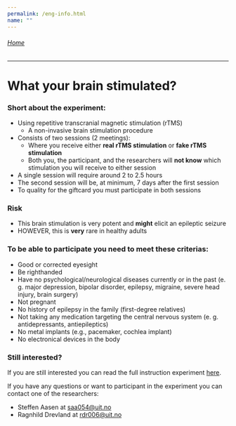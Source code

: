 ```yaml
---
permalink: /eng-info.html
name: ""
---
```

###### [Home](https://uitpsypro.github.io/1/)
---

# What your brain stimulated?

### Short about the experiment: 
* Using repetitive transcranial magnetic stimulation (rTMS) 
  * A non-invasive brain stimulation procedure
* Consists of two sessions (2 meetings):
  * Where you receive either **real rTMS stimulation** or **fake rTMS stimulation**
  * Both you, the participant, and the researchers will **not know** which stimulation you will receive to either session 
* A single session will require around 2 to 2.5 hours
* The second session will be, at minimum, 7 days after the first session
* To quality for the giftcard you must participate in both sessions


### Risk 
* This brain stimulation is very potent and **might** elicit an epileptic seizure
* HOWEVER, this is **very** rare in healthy adults


### To be able to participate you need to meet these criterias: 
* Good or corrected eyesight
* Be righthanded
* Have no psychological/neurological diseases currently or in the past (e. g. major depression, bipolar disorder, epilepsy, migraine, severe head injury, brain surgery)
* Not pregnant
* No history of epilepsy in the family (first-degree relatives)
* Not taking any medication targeting the central nervous system (e. g. antidepressants, antiepileptics)
* No metal implants (e.g., pacemaker, cochlea implant)
* No electronical devices in the body





### Still interested?
If you are still interested you can read the full instruction experiment [here](/documents/00-infoSheet_english.pdf).

If you have any questions or want to participant in the experiment you can contact one of the researchers:

* Steffen Aasen at [saa054@uit.no](mailto:saa054@uit.no) 
* Ragnhild Drevland at [rdr006@uit.no](mailto:rdr006@uit.no)





